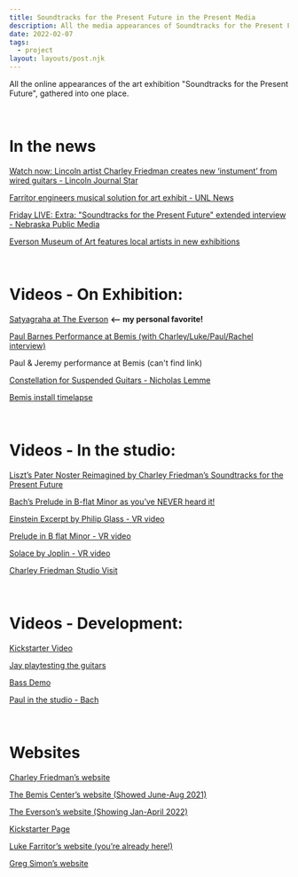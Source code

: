 ```yaml
---
title: Soundtracks for the Present Future in the Present Media
description: All the media appearances of Soundtracks for the Present Future in one place.
date: 2022-02-07
tags:
  - project
layout: layouts/post.njk
---
```


All the online appearances of the art exhibition "Soundtracks for the Present Future", gathered into one place.

<br>

# In the news

[Watch now: Lincoln artist Charley Friedman creates new ‘instument’ from wired guitars - Lincoln Journal Star](https://journalstar.com/entertainment/arts-and-theatre/watch-now-lincoln-artist-charley-friedman-creates-new-instrument-from-wired-guitars/article_2686a196-9dd2-5937-8550-2df02c805f30.html)

[Farritor engineers musical solution for art exhibit - UNL News](https://news.unl.edu/newsrooms/today/article/farritor-engineers-musical-solution-for-art-exhibit/)

[Friday LIVE: Extra: "Soundtracks for the Present Future" extended interview - Nebraska Public Media](https://nebraskapublicmedia.org/de/series-media/friday-live-audio/standalone-audio-15896/extra-soundtracks-for-the-present-future-extended-interview-50015766/)

[Everson Museum of Art features local artists in new exhibitions](https://www.waer.org/news/2022-02-07/everson-museum-of-art-features-local-artists-in-new-exhibitions)

<br>

# Videos - On Exhibition:

[Satyagraha at The Everson](https://youtu.be/zphHwEKa_fo) __<— my personal favorite!__

[Paul Barnes Performance at Bemis (with Charley/Luke/Paul/Rachel interview)](https://vimeo.com/568538356)

Paul & Jeremy performance at Bemis (can't find link)

[Constellation for Suspended Guitars - Nicholas Lemme](https://www.youtube.com/watch?v=roo39JGJEhQ)

[Bemis install timelapse](https://www.youtube.com/watch?v=Ne4bz7w_nOc)

<br>

# Videos - In the studio:

[Liszt’s Pater Noster Reimagined by Charley Friedman’s Soundtracks for the Present Future](https://www.youtube.com/watch?v=Alf_DJawxW8)

[Bach’s Prelude in B-flat Minor as you’ve NEVER heard it!](https://www.youtube.com/watch?v=PxXGDP4kZP0)

[Einstein Excerpt by Philip Glass - VR video](https://www.youtube.com/watch?v=_AXegbaxoB8)

[Prelude in B flat Minor - VR video](https://www.youtube.com/watch?v=gM7x-PRQ2oo)

[Solace by Joplin - VR video](https://www.youtube.com/watch?v=VNRuJGDOGoo)

[Charley Friedman Studio Visit](https://www.youtube.com/watch?v=Ri-aL49-3uk)

<br>

# Videos - Development:

[Kickstarter Video](https://www.kickstarter.com/projects/78577585/soundtrack)

[Jay playtesting the guitars](https://youtu.be/b8ynyLQijDE)

[Bass Demo](https://youtu.be/IlRlC-A9N20)

[Paul in the studio - Bach](https://www.youtube.com/watch?v=seICsR8tfH0)

<br>

# Websites

[Charley Friedman’s website](https://www.charleyfriedman.com/bottom-of-the-barrel-sculptures-installations-/soundtracks-for-the-present-future)

[The Bemis Center’s website (Showed June-Aug 2021)](https://www.bemiscenter.org/exhibitions/charley-friedman-soundtracks)

[The Everson’s website (Showing Jan-April 2022)](https://everson.org/explore/current-exhibitions/charley-friedman-soundtracks-for-the-present-future/)

[Kickstarter Page](https://www.kickstarter.com/projects/78577585/soundtrack)

[Luke Farritor’s website (you’re already here!)](https://lukefarritor.com/)

[Greg Simon’s website](https://gregsimonmusic.com/2021/06/03/soundtracks-for-the-present-future-opens-at-the-bemis-center-for-contemporary-arts/)
